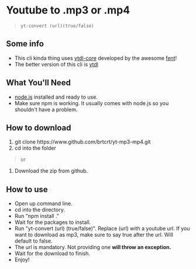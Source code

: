 # Youtube to .mp3 or .mp4

> `yt-convert (url)(true/false)`

## Some info

- This cli kinda thing uses [ytdl-core](https://github.com/fent/node-ytdl-core) developed by the awesome [fent](https://github.com/fent)!
- The better version of this cli is [ytdl](https://github.com/fent/node-ytdl)

## What You'll Need

- [node.js](https://nodejs.org/en/download/) installed and ready to use.
- Make sure npm is working. It usually comes with node.js so you shouldn't have a problem.

## How to download

<ol>
<li> git clone https://www.github.com/brtcrt/yt-mp3-mp4.git </li>
<li> cd into the folder</li>
</ol>

> or

1. Download the zip from github.

## How to use

- Open up command line.
- cd into the directory.
- Run "npm install ."
- Wait for the packages to install.
- Run "yt-convert (url) (true/false)". Replace (url) with a youtube url. If you want to download as mp3, make sure to say true after the url. Will default to false.
- The url is mandatory. Not providing one **will throw an exception.**
- Wait for the download to finish.
- Enjoy!

